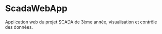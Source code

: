 # ScadaWebApp
Application web du projet SCADA de 3ème année, visualisation et contrôle des données.
